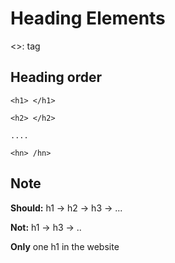 # Heading Elements

<>: tag

## Heading order

````
<h1> </h1>

<h2> </h2>

....

<hn> /hn>
````

## Note

**Should:** h1 -> h2 -> h3 -> ...

**Not:** h1 -> h3 -> ..

**Only** one h1 in the website




